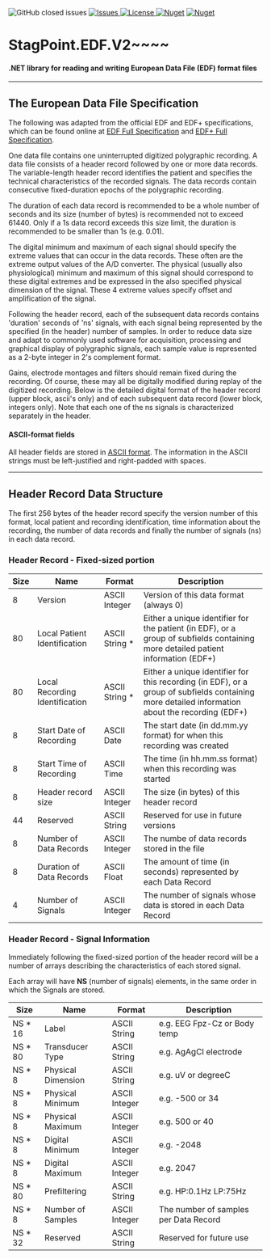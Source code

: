 ![GitHub closed issues](https://img.shields.io/github/issues-closed-raw/StagPoint/StagPoint.EDF.V2)
<a href="https://github.com/StagPoint/StagPoint.EDF.V2/issues">
<img src="https://img.shields.io/github/issues/StagPoint/StagPoint.EDF.V2"  alt="Issues"/>
</a>
<a href="https://github.com/StagPoint/StagPoint.EDF.V2/blob/master/LICENSE">
<img src="https://img.shields.io/github/license/StagPoint/StagPoint.EDF.V2" alt="License"/>
</a>
[![Nuget](https://img.shields.io/nuget/v/StagPoint.EDF.Net)](https://www.nuget.org/packages/StagPoint.EDF.Net/)
[![Nuget](https://img.shields.io/nuget/dt/StagPoint.EDF.Net)](https://www.nuget.org/packages/StagPoint.EDF.Net/)

# StagPoint.EDF.V2~~~~
#### .NET library for reading and writing European Data File (EDF) format files

---

## The European Data File Specification

The following was adapted from the official EDF and EDF+ specifications, which can be found online at [EDF Full Specification](https://www.edfplus.info/specs/edf.html) and [EDF+ Full Specification](https://www.edfplus.info/specs/edfplus.html).

One data file contains one uninterrupted digitized polygraphic recording. A data file consists of a header record followed by one or more data records. The variable-length header record identifies the patient and specifies the technical characteristics of the recorded signals. The data records contain consecutive fixed-duration epochs of the polygraphic recording.

The duration of each data record is recommended to be a whole number of seconds and its size (number of bytes) is recommended not to exceed 61440. Only if a 1s data record exceeds this size limit, the duration is recommended to be smaller than 1s (e.g. 0.01).

The digital minimum and maximum of each signal should specify the extreme values that can occur in the data records. These often are the extreme output values of the A/D converter. The physical (usually also physiological) minimum and maximum of this signal should correspond to these digital extremes and be expressed in the also specified physical dimension of the signal. These 4 extreme values specify offset and amplification of the signal.

Following the header record, each of the subsequent data records contains 'duration' seconds of 'ns' signals, with each signal being represented by the specified (in the header) number of samples. In order to reduce data size and adapt to commonly used software for acquisition, processing and graphical display of polygraphic signals, each sample value is represented as a 2-byte integer in 2's complement format. 

Gains, electrode montages and filters should remain fixed during the recording. Of course, these may all be digitally modified during replay of the digitized recording.
Below is the detailed digital format of the header record (upper block, ascii's only) and of each subsequent data record (lower block, integers only). Note that each one of the ns signals is characterized separately in the header.

#### ASCII-format fields

All header fields are stored in [ASCII format](https://en.wikipedia.org/wiki/ASCII). The information in the ASCII strings must be left-justified and right-padded with spaces.

---

## Header Record Data Structure

The first 256 bytes of the header record specify the version number of this format, local patient and recording identification, time information about the recording, the number of data records and finally the number of signals (ns) in each data record. 

### Header Record - Fixed-sized portion

| Size | Name                           | Format         | Description                                                                                                                                      |
|------|--------------------------------|----------------|--------------------------------------------------------------------------------------------------------------------------------------------------|
| 8    | Version                        | ASCII Integer  | Version of this data format (always 0)                                                                                                           |
| 80   | Local Patient Identification   | ASCII String * | Either a unique identifier for the patient (in EDF), or a group of subfields containing more detailed patient information (EDF+)                 |
| 80   | Local Recording Identification | ASCII String * | Either a unique identifier for this recording (in EDF), or a group of subfields containing more detailed information about the recording (EDF+)  |
| 8    | Start Date of Recording        | ASCII Date     | The start date (in dd.mm.yy format) for when this recording was created                                                                          |
| 8    | Start Time of Recording        | ASCII Time     | The time (in hh.mm.ss format) when this recording was started                                                                                    |
| 8    | Header record size             | ASCII Integer  | The size (in bytes) of this header record                                                                                                        |
| 44   | Reserved                       | ASCII String   | Reserved for use in future versions                                                                                                              |
| 8    | Number of Data Records         | ASCII Integer  | The numbe of data records stored in the file                                                                                                     |
| 8    | Duration of Data Records       | ASCII Float    | The amount of time (in seconds) represented by each Data Record                                                                                  |
| 4    | Number of Signals              | ASCII Integer  | The number of signals whose data is stored in each Data Record                                                                                   |

### Header Record - Signal Information
Immediately following the fixed-sized portion of the header record will be a number of arrays describing the characteristics of each stored signal.

Each array will have **NS** (number of signals) elements, in the same order in which the Signals are stored. 

| Size    | Name               | Format        | Description                             |
|---------|--------------------|---------------|-----------------------------------------|
| NS * 16 | Label              | ASCII String  | e.g. EEG Fpz-Cz or Body temp            |
| NS * 80 | Transducer Type    | ASCII String  | e.g. AgAgCl electrode                   |
| NS * 8  | Physical Dimension | ASCII String  | e.g. uV or degreeC                      |
| NS * 8  | Physical Minimum   | ASCII Integer | e.g. -500 or 34                         |
| NS * 8  | Physical Maximum   | ASCII Integer | e.g. 500 or 40                          |
| NS * 8  | Digital Minimum    | ASCII Integer | e.g. -2048                              |
| NS * 8  | Digital Maximum    | ASCII Integer | e.g. 2047                               |
| NS * 80 | Prefiltering       | ASCII String  | e.g. HP:0.1Hz LP:75Hz                   |
| NS * 8  | Number of Samples  | ASCII Integer | The number of samples per Data Record   |
| NS * 32 | Reserved           | ASCII String  | Reserved for future use                 |


